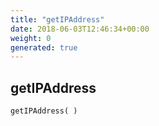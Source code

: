 ```yaml
---
title: "getIPAddress"
date: 2018-06-03T12:46:34+00:00
weight: 0
generated: true
---
```


## getIPAddress



```php
getIPAddress( )
```





